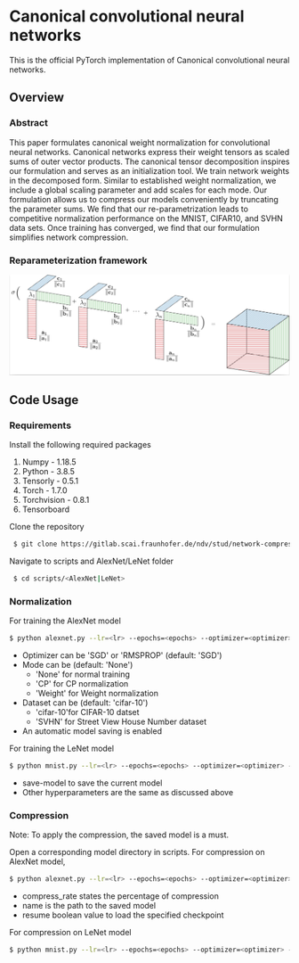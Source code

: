 # Canonical convolutional neural networks
This is the official PyTorch implementation of Canonical convolutional neural networks.

## Overview

### Abstract
This paper formulates canonical weight normalization for convolutional neural networks. Canonical networks express their weight tensors as scaled sums of outer vector products. The canonical tensor decomposition inspires our formulation and serves as an initialization tool. We train network weights in the decomposed form. Similar to established weight normalization, we include a global scaling parameter and add scales for each mode. Our formulation allows us to compress our models conveniently by truncating the parameter sums. We find that our re-parametrization leads to competitive normalization performance on the MNIST, CIFAR10, and SVHN data sets. Once training has converged, we find that our formulation simplifies network compression.

### Reparameterization framework
![CPNorm_Image](Images/cp_norm.png)

## Code Usage
### Requirements

Install the following required packages
1. Numpy - 1.18.5
2. Python - 3.8.5
3. Tensorly - 0.5.1
4. Torch - 1.7.0
5. Torchvision - 0.8.1
6. Tensorboard

Clone the repository
``` bash
 $ git clone https://gitlab.scai.fraunhofer.de/ndv/stud/network-compression.git
``` 
Navigate to scripts and AlexNet/LeNet folder
``` bash
 $ cd scripts/<AlexNet|LeNet>
``` 
### Normalization 

For training the AlexNet model
``` bash
$ python alexnet.py --lr=<lr> --epochs=<epochs> --optimizer=<optimizer> --mode=<mode> --dataset=<dataset>
```
- Optimizer can be 'SGD' or 'RMSPROP' (default: 'SGD')
- Mode can be (default: 'None')
    - 'None' for normal training
    - 'CP' for CP normalization
    - 'Weight' for Weight normalization
- Dataset can be (default: 'cifar-10')
    - 'cifar-10'for CIFAR-10 datset
    - 'SVHN' for Street View House Number dataset
- An automatic model saving is enabled

For training the LeNet model
``` bash
$ python mnist.py --lr=<lr> --epochs=<epochs> --optimizer=<optimizer> --mode=<mode> --dataset=<dataset> --save-model
```
- save-model to save the current model
- Other hyperparameters are the same as discussed above

### Compression
Note: To apply the compression, the saved model is a must.

Open a corresponding model directory in scripts.
For compression on AlexNet model, 
``` bash
$ python alexnet.py --lr=<lr> --epochs=<epochs> --optimizer=<optimizer> --mode=<mode> --dataset=<dataset> --compress_rate=<Compress rate> --resume --name=<saved model path>
```
- compress_rate states the percentage of compression
- name is the path to the saved model
- resume boolean value to load the specified checkpoint

For compression on LeNet model
``` bash
$ python mnist.py --lr=<lr> --epochs=<epochs> --optimizer=<optimizer> --mode=<mode> --dataset=<dataset> --save-model --resume --name=<save model path> --compress_rate=<Compress rate>
```

